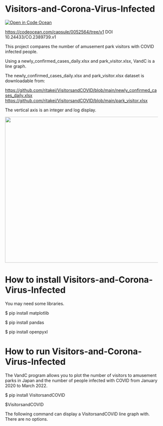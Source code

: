 # Visitors-and-Corona-Virus-Infected
[![Open in Code Ocean](https://codeocean.com/codeocean-assets/badge/open-in-code-ocean.svg)]([https://codeocean.com/capsule/0052564/tree])

https://codeocean.com/capsule/0052564/tree/v1
 DOI  10.24433/CO.2389739.v1

This project compares the number of amusement park visitors with COVID infected people.

Using a newly_confirmed_cases_daily.xlsx and park_visitor.xlsx, VandC is a line graph.

The newly_confirmed_cases_daily.xlsx and park_visitor.xlsx dataset is downloadable from:

https://github.com/ritakei/VisitorsandCOVID/blob/main/newly_confirmed_cases_daily.xlsx
https://github.com/ritakei/VisitorsandCOVID/blob/main/park_visitor.xlsx

The vertical axis is an integer and log display.

<img src='https://github.com/ritakei/VisitorsandCOVID/blob/main/park.png?raw=true' width=640 height=480>

# How to install Visitors-and-Corona-Virus-Infected
You may need some libraries.

$ pip install matplotlib

$ pip install pandas

$ pip install openpyxl

# How to run Visitors-and-Corona-Virus-Infected
The VandC program allows you to plot the number of visitors to amusement parks in Japan and the number of people infected with COVID from January 2020 to March 2022.

$ pip install VisitorsandCOVID

$VisitorsandCOVID

The following command can display a VisitorsandCOVID line graph with.
There are no options.
